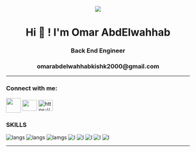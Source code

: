 <div align = "center">
<img src="https://media.giphy.com/media/fwbZnTftCXVocKzfxR/giphy.gif">
</div>
<h1 align="center">Hi 👋 ! I'm Omar AbdElwahhab</h1>
<h3 align="center">Back End Engineer </h3>
<h3 align="center">omarabdelwahhabkishk2000@gmail.com</h3>
<hr>


<h3 align="left">Connect with me:</h3>
<p align="left">

<a href="[https://www.linkedin.com/in/omar-abdelwahhab-577b7b251/](https://www.linkedin.com/in/omar-abdulwahhab-577b7b251/)" target="blank"><img align="center" 
src="https://skillicons.dev/icons?i=linkedin" alt="" height="40" width="40" /></a>
<a href="https://www.youtube.com/channel/UCbwxGvgbPxvqBSIhxx-IYzw" target="blank"><img align="center" 
src="https://raw.githubusercontent.com/rahuldkjain/github-profile-readme-generator/master/src/images/icons/Social/youtube.svg" alt="" height="30" width="40" /></a>
<a href="https://www.hackerrank.com/mrmr14934" target="blank"><img align="center" src="https://raw.githubusercontent.com/rahuldkjain/github-profile-readme-generator/master/src/images/icons/Social/hackerrank.svg" alt="https://www.hackerrank.com/justnikhil?hr_r=1" height="30" width="40" /></a>
</p>

### SKILLS
![langs](https://img.shields.io/badge/Python-FFD43B?style=for-the-badge&logo=python&logoColor=darkgreen)
![langs](https://img.shields.io/badge/CSS3-1572B6?style=for-the-badge&logo=css3&logoColor=white)
![lamgs](https://img.shields.io/badge/Laravel-FF2D20?style=for-the-badge&logo=laravel&logoColor=white)
![l](https://img.shields.io/badge/HTML5-E34F26?style=for-the-badge&logo=html5&logoColor=white)
![l](https://img.shields.io/badge/C%2B%2B-00599C?style=for-the-badge&logo=c%2B%2B&logoColor=white)
![l](https://img.shields.io/badge/Java-ED8B00?style=for-the-badge&logo=java&logoColor=white)
![l](https://img.shields.io/badge/MySQL-00000F?style=for-the-badge&logo=mysql&logoColor=white)
![l](https://img.shields.io/badge/PHP-777BB4?style=for-the-badge&logo=php&logoColor=white)




<hr>

